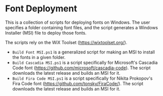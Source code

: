 # Font Deployment

This is a collection of scripts for deploying fonts on Windows. The user specifies a folder containing font files, and the script generates a Windows Installer (MSI) file
to deploy those fonts.

The scripts rely on the WiX Toolset (https://wixtoolset.org/).

* `Build Font MSI.ps1` is a generalized script for making an MSI to install the fonts in a given folder.
* `Build Cascadia MSI.ps1` is a script specifically for Microsoft's Cascadia Code font (https://github.com/microsoft/cascadia-code).
The script downloads the latest release and builds an MSI for it.
* `Build Fira Code MSI.ps1` is a script specifically for Nikita Prokopov's Fira Code font (https://github.com/tonsky/FiraCode/).
The script downloads the latest release and builds an MSI for it.
